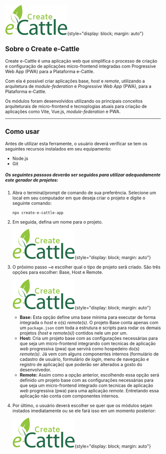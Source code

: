 ![Logo Create e-Cattle](assets/logo.png){style="display: block; margin: auto"}

## Sobre o Create e-Cattle

Create e-Cattle é uma aplicação web que simplifica o processo de criação e configuração de aplicações micro-frontend integradas com Progressive Web App (PWA)  para a Plataforma e-Cattle.

Com ela é possível criar aplicações base, *host* e *remote*, utilizando a arquitetura de *module-federation* e *Progressive Web App* (PWA), para a Plataforma e-Cattle.

Os módulos foram desenvolvidos utilizando os principais conceitos arquiteturais de micro-frontend e tecnoplogias atuais para criação de aplicações como Vite, Vue.js, *module-federation* e PWA.

---

## Como usar

Antes de utilizar esta ferramente, o usuário deverá verificar se tem os seguintes recursos instalados em seu equipamento:
- Node.js
- Git

##### Os seguintes passsos deverão ser seguidos para utilizar adequadamente este gerador de projetos:

1. Abra o terminal/prompt de comando de sua preferência. Selecione um local em seu computador em que deseja criar o projeto e digite o seguinte comando:

    ```bash
    npx create-e-cattle-app
    ```

2. Em seguida, defina um nome para o projeto.

    ![Imagem mostrando o usuário definido o nome no terminal ou prompt de comando](assets/logo.png){style="display: block; margin: auto"}

3. O prõximo passo ~e escolher qual o tipo de projeto serã criado. São três opções para escolher: Base, Host e Remote.

    ![Imagem mostrando o usuário escolhendo o tipo do projeto no terminal ou prompt de comando](assets/logo.png){style="display: block; margin: auto"}

    - **Base:** Esta opção define uma base mínima para executar de forma integrada o *host* e o(s) *remote(s)*. O projeto Base conta apenas com um `package.json` com toda a estrutura e scripts para rodar os demais projetos (*host* e *remote(s)*) contidos nele um por um.
    - **Host:** Cria um projeto base com as configurações necessárias para que seja um micro-frontend integrando com tecnicas de aplicação *web* progressiva (pwa) que servirá como hospedeiro do(s) *remote(s)*. Já vem com alguns componentes internos (formulário de cadastro de usuário, formulário de *login*, menu de navegação e registro de aplicação) que poderão ser alterados a gosto do desenvolvedor.
    - **Remote:** Assim como a opção anterior, escolhendo essa opção será definido um projeto base com as configurações necessárias para que seja um micro-frontend integrado com tecnicas de aplicação *web* progressiva (pwa) para uma aplicação *remote*. Entretando essa aplicação não conta com componentes internos.

4. Por último, o usuário deverá escolher se quer que os módulos sejam instados imediatamente ou se ele fará isso em um momento posterior:

    ![Imagem mostrando o usuário escolhendo no terminal ou prompt de comando se os módulos serão intalados imediatamente ou não](assets/logo.png){style="display: block; margin: auto"}

  
